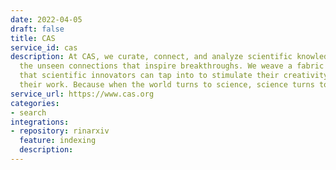 ```yaml
---
date: 2022-04-05
draft: false
title: CAS
service_id: cas
description: At CAS, we curate, connect, and analyze scientific knowledge to reveal
  the unseen connections that inspire breakthroughs. We weave a fabric of discovery
  that scientific innovators can tap into to stimulate their creativity and accelerate
  their work. Because when the world turns to science, science turns to CAS.
service_url: https://www.cas.org
categories:
- search
integrations:
- repository: rinarxiv
  feature: indexing
  description:
---
```




